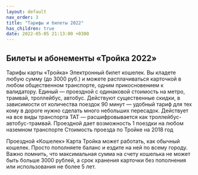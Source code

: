 ```yaml
---
layout: default
nav_order: 3
title: "Тарифы и билеты 2022"
has_children: true
date: 2022-05-05 21:13:00 +0300
---
```


## Билеты и абонементы «Тройка 2022»



Тарифы карты «Тройка»
Электронный билет кошелек. Вы кладете любую сумму (до 3000 руб.) и можете расплачиваться карточкой в любом общественном транспорте, одним прикосновением к валидатору.
Единый — проездной с одинаковой стоимость на метро, трамвай, троллейбус, автобус. Действуют существенные скидки, в зависимости от количества поездок
90 минут — удобный тариф для тех кому в дороге нужно сделать много небольших пересадок. Действует на все виды транспорта
ТАТ — расшифровывается как троллейбус-автобус-трамвай. Проездной дает возможность 1 поездки на любом наземном транспорте
Стоимость проезда по Тройке на 2018 год

Проездной «Кошелек»
Карта Тройка может работать, как обычный кошелек.
Просто пополняете баланс и ездите на ней по всему городу.
Важно помнить, что максимальная сумма на счету кошелька не может быть больше 3000 рублей, а срок хранения карточки без пополнения или использования не более 5 лет.
